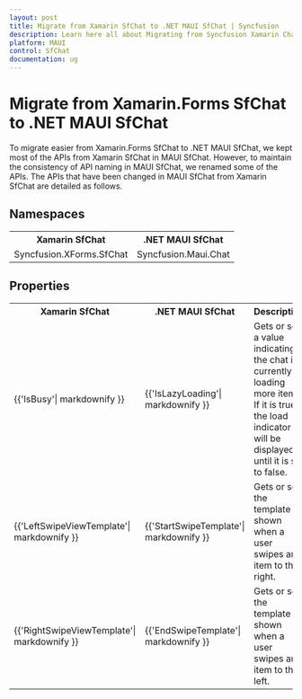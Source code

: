 ```yaml
---
layout: post
title: Migrate from Xamarin SfChat to .NET MAUI SfChat | Syncfusion 
description: Learn here all about Migrating from Syncfusion Xamarin Chat to Syncfusion .NET MAUI Chat control and more.
platform: MAUI
control: SfChat
documentation: ug
---
```


# Migrate from Xamarin.Forms SfChat to .NET MAUI SfChat

To migrate easier from Xamarin.Forms SfChat to .NET MAUI SfChat, we kept most of the APIs from Xamarin SfChat in MAUI SfChat. However, to maintain the consistency of API naming in MAUI SfChat, we renamed some of the APIs. The APIs that have been changed in MAUI SfChat from Xamarin SfChat are detailed as follows.

## Namespaces

<table>
<tr>
<th>Xamarin SfChat </th>
<th>.NET MAUI SfChat</th></tr>
<tr>
<td>Syncfusion.XForms.SfChat</td>
<td>Syncfusion.Maui.Chat</td></tr>
</table>

## Properties

<table> 
<tr>
<th>Xamarin SfChat</th>
<th>.NET MAUI SfChat</th>
<th>Description</th>
</tr>

<tr>
<td>{{'IsBusy'| markdownify }}</td>
<td>{{'IsLazyLoading'| markdownify }}</td>
<td>Gets or sets a value indicating if the chat is currently loading more items. If it is true, the load indicator will be displayed until it is set to false.</td>
</tr>

<tr>
<td>{{'LeftSwipeViewTemplate'| markdownify }}</td>
<td>{{'StartSwipeTemplate'| markdownify }}</td>
<td>Gets or sets the template shown when a user swipes an item to the right.</td>
</tr>

<tr>
<td>{{'RightSwipeViewTemplate'| markdownify }}</td>
<td>{{'EndSwipeTemplate'| markdownify }}</td>
<td>Gets or sets the template shown when a user swipes an item to the left.</td>
</tr>
</table>